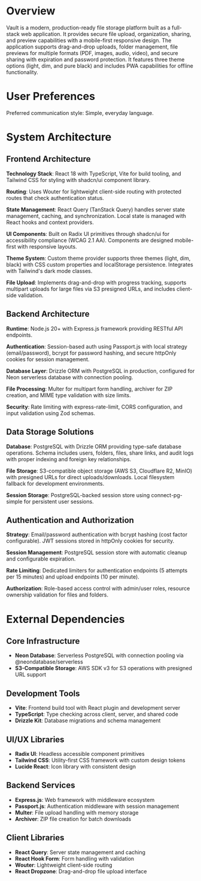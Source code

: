 # Overview

Vault is a modern, production-ready file storage platform built as a full-stack web application. It provides secure file upload, organization, sharing, and preview capabilities with a mobile-first responsive design. The application supports drag-and-drop uploads, folder management, file previews for multiple formats (PDF, images, audio, video), and secure sharing with expiration and password protection. It features three theme options (light, dim, and pure black) and includes PWA capabilities for offline functionality.

# User Preferences

Preferred communication style: Simple, everyday language.

# System Architecture

## Frontend Architecture

**Technology Stack**: React 18 with TypeScript, Vite for build tooling, and Tailwind CSS for styling with shadcn/ui component library.

**Routing**: Uses Wouter for lightweight client-side routing with protected routes that check authentication status.

**State Management**: React Query (TanStack Query) handles server state management, caching, and synchronization. Local state is managed with React hooks and context providers.

**UI Components**: Built on Radix UI primitives through shadcn/ui for accessibility compliance (WCAG 2.1 AA). Components are designed mobile-first with responsive layouts.

**Theme System**: Custom theme provider supports three themes (light, dim, black) with CSS custom properties and localStorage persistence. Integrates with Tailwind's dark mode classes.

**File Upload**: Implements drag-and-drop with progress tracking, supports multipart uploads for large files via S3 presigned URLs, and includes client-side validation.

## Backend Architecture

**Runtime**: Node.js 20+ with Express.js framework providing RESTful API endpoints.

**Authentication**: Session-based auth using Passport.js with local strategy (email/password), bcrypt for password hashing, and secure httpOnly cookies for session management.

**Database Layer**: Drizzle ORM with PostgreSQL in production, configured for Neon serverless database with connection pooling.

**File Processing**: Multer for multipart form handling, archiver for ZIP creation, and MIME type validation with size limits.

**Security**: Rate limiting with express-rate-limit, CORS configuration, and input validation using Zod schemas.

## Data Storage Solutions

**Database**: PostgreSQL with Drizzle ORM providing type-safe database operations. Schema includes users, folders, files, share links, and audit logs with proper indexing and foreign key relationships.

**File Storage**: S3-compatible object storage (AWS S3, Cloudflare R2, MinIO) with presigned URLs for direct uploads/downloads. Local filesystem fallback for development environments.

**Session Storage**: PostgreSQL-backed session store using connect-pg-simple for persistent user sessions.

## Authentication and Authorization

**Strategy**: Email/password authentication with bcrypt hashing (cost factor configurable). JWT sessions stored in httpOnly cookies for security.

**Session Management**: PostgreSQL session store with automatic cleanup and configurable expiration.

**Rate Limiting**: Dedicated limiters for authentication endpoints (5 attempts per 15 minutes) and upload endpoints (10 per minute).

**Authorization**: Role-based access control with admin/user roles, resource ownership validation for files and folders.

# External Dependencies

## Core Infrastructure
- **Neon Database**: Serverless PostgreSQL with connection pooling via @neondatabase/serverless
- **S3-Compatible Storage**: AWS SDK v3 for S3 operations with presigned URL support

## Development Tools
- **Vite**: Frontend build tool with React plugin and development server
- **TypeScript**: Type checking across client, server, and shared code
- **Drizzle Kit**: Database migrations and schema management

## UI/UX Libraries
- **Radix UI**: Headless accessible component primitives
- **Tailwind CSS**: Utility-first CSS framework with custom design tokens
- **Lucide React**: Icon library with consistent design

## Backend Services
- **Express.js**: Web framework with middleware ecosystem
- **Passport.js**: Authentication middleware with session management
- **Multer**: File upload handling with memory storage
- **Archiver**: ZIP file creation for batch downloads

## Client Libraries
- **React Query**: Server state management and caching
- **React Hook Form**: Form handling with validation
- **Wouter**: Lightweight client-side routing
- **React Dropzone**: Drag-and-drop file upload interface